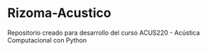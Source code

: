 # Rizoma-Acustico
Repositorio creado para desarrollo del curso ACUS220 - Acústica Computacional con Python
